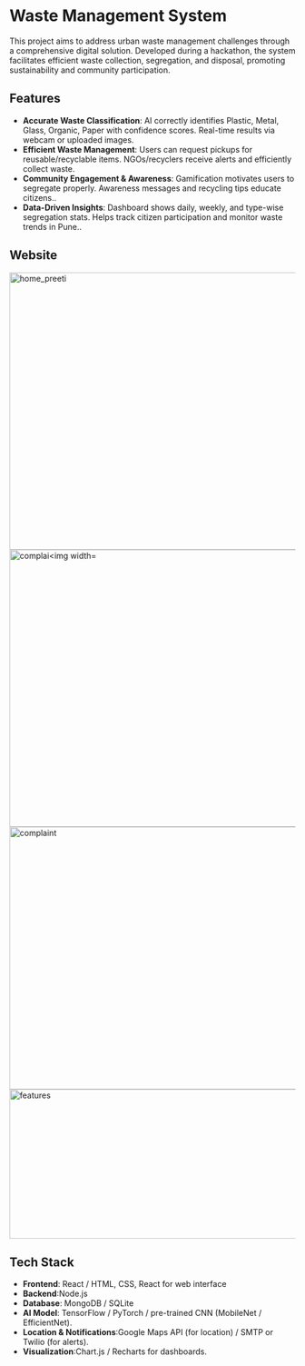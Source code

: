 # Waste Management System



This project aims to address urban waste management challenges through a comprehensive digital solution. Developed during a hackathon, the system facilitates efficient waste collection, segregation, and disposal, promoting sustainability and community participation.

## Features

- **Accurate Waste Classification**: AI correctly identifies Plastic, Metal, Glass, Organic, Paper with confidence scores. Real-time results via webcam or uploaded images.
- **Efficient Waste Management**: Users can request pickups for reusable/recyclable items. NGOs/recyclers receive alerts and efficiently collect waste.
- **Community Engagement & Awareness**: Gamification motivates users to segregate properly. Awareness messages and recycling tips educate citizens..
- **Data-Driven Insights**: Dashboard shows daily, weekly, and type-wise segregation stats. Helps track citizen participation and monitor waste trends in Pune..

## Website 
<img width="948" height="488" alt="home_preeti" src="https://github.com/user-attachments/assets/57bbf254-ac5a-48d4-a870-e3736b749944" />
<img width="878" height="488" alt="complai<img width="620" height="493" alt="pickup_preeti" src="https://github.com/user-attachments/assets/e246a8be-0a33-44a7-99fa-0053ee71572b" />
<img width="701" height="462" alt="complaint" src="https://github.com/user-attachments/assets/fcbb278a-80ee-48b4-8c53-401ea9d98282" />
<img width="950" height="263" alt="features" src="https://github.com/user-attachments/assets/63edf4b7-3505-4b93-b8f3-b8f77ea7cbd3" />







## Tech Stack

- **Frontend**: React / HTML, CSS, React for web interface
- **Backend**:Node.js 
- **Database**:  MongoDB / SQLite 
- **AI Model**: TensorFlow / PyTorch / pre-trained CNN (MobileNet / EfficientNet).
- **Location & Notifications**:Google Maps API (for location) / SMTP or Twilio (for alerts).
- **Visualization**:Chart.js / Recharts for dashboards.







